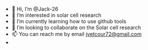 - 👋 Hi, I’m @Jack-26
- 👀 I’m interested in solar cell research
- 🌱 I’m currently learning how to use github tools
- 💞️ I’m looking to collaborate on the Solar cell research
- 📫 You can reach me by email jvetcour72@gmail.com
- 

<!---
Jack-26/Jack-26 is a ✨ special ✨ repository because its `README.md` (this file) appears on your GitHub profile.
You can click the Preview link to take a look at your changes.
--->

